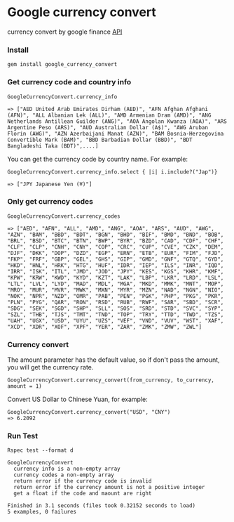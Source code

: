 # Google currency convert
currency convert by google finance [API](https://www.google.com/finance/converter)

### Install

```
gem install google_currency_convert
```

### Get currency code and country info

```
GoogleCurrencyConvert.currency_info

=> ["AED United Arab Emirates Dirham (AED)", "AFN Afghan Afghani (AFN)", "ALL Albanian Lek (ALL)", "AMD Armenian Dram (AMD)", "ANG Netherlands Antillean Guilder (ANG)", "AOA Angolan Kwanza (AOA)", "ARS Argentine Peso (ARS)", "AUD Australian Dollar (A$)", "AWG Aruban Florin (AWG)", "AZN Azerbaijani Manat (AZN)", "BAM Bosnia-Herzegovina Convertible Mark (BAM)", "BBD Barbadian Dollar (BBD)", "BDT Bangladeshi Taka (BDT)",....]

```
You can get the currency code by country name. For example:

```
GoogleCurrencyConvert.currency_info.select { |i| i.include?("Jap")}

=> ["JPY Japanese Yen (¥)"]
```
### Only get currency codes

```
GoogleCurrencyConvert.currency_codes

=> ["AED", "AFN", "ALL", "AMD", "ANG", "AOA", "ARS", "AUD", "AWG", "AZN", "BAM", "BBD", "BDT", "BGN", "BHD", "BIF", "BMD", "BND", "BOB", "BRL", "BSD", "BTC", "BTN", "BWP", "BYR", "BZD", "CAD", "CDF", "CHF", "CLF", "CLP", "CNH", "CNY", "COP", "CRC", "CUP", "CVE", "CZK", "DEM", "DJF", "DKK", "DOP", "DZD", "EGP", "ERN", "ETB", "EUR", "FIM", "FJD", "FKP", "FRF", "GBP", "GEL", "GHS", "GIP", "GMD", "GNF", "GTQ", "GYD", "HKD", "HNL", "HRK", "HTG", "HUF", "IDR", "IEP", "ILS", "INR", "IQD", "IRR", "ISK", "ITL", "JMD", "JOD", "JPY", "KES", "KGS", "KHR", "KMF", "KPW", "KRW", "KWD", "KYD", "KZT", "LAK", "LBP", "LKR", "LRD", "LSL", "LTL", "LVL", "LYD", "MAD", "MDL", "MGA", "MKD", "MMK", "MNT", "MOP", "MRO", "MUR", "MVR", "MWK", "MXN", "MYR", "MZN", "NAD", "NGN", "NIO", "NOK", "NPR", "NZD", "OMR", "PAB", "PEN", "PGK", "PHP", "PKG", "PKR", "PLN", "PYG", "QAR", "RON", "RSD", "RUB", "RWF", "SAR", "SBD", "SCR", "SDG", "SEK", "SGD", "SHP", "SLL", "SOS", "SRD", "STD", "SVC", "SYP", "SZL", "THB", "TJS", "TMT", "TND", "TOP", "TRY", "TTD", "TWD", "TZS", "UAH", "UGX", "USD", "UYU", "UZS", "VEF", "VND", "VUV", "WST", "XAF", "XCD", "XDR", "XOF", "XPF", "YER", "ZAR", "ZMK", "ZMW", "ZWL"]
```

### Currency convert

The amount parameter has the default value, so if don't pass the amount, you will get the
currency rate.

```
GoogleCurrencyConvert.currency_convert(from_currency, to_currency, amount = 1)
```

Convert US Dollar to Chinese Yuan, for example:

```
GoogleCurrencyConvert.currency_convert("USD", "CNY")
=> 6.2092
```

### Run Test

```
Rspec test --format d

GoogleCurrencyConvert
  currency info is a non-empty array
  currency codes a non-empty array
  return error if the currency code is invalid
  return error if the currency amount is not a positive integer
  get a float if the code and maount are right

Finished in 3.1 seconds (files took 0.32152 seconds to load)
5 examples, 0 failures
```